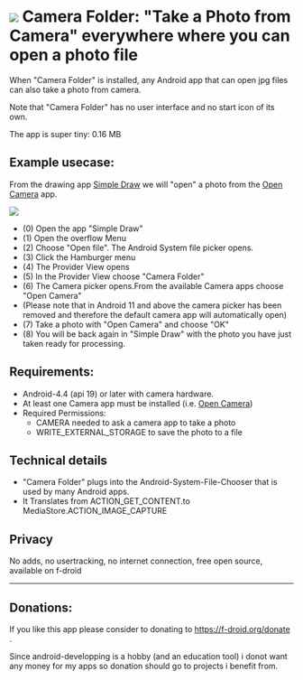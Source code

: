 # ![](https://github.com/k3b/CameraFolder/raw/master/app/src/main/res/drawable/camera_folder.png) Camera Folder: "Take a Photo from Camera" everywhere where you can open a photo file 

When "Camera Folder" is installed, any Android app that can open jpg files can also take a photo from camera.

Note that "Camera Folder" has no user interface and no start icon of its own.

The app is super tiny: 0.16 MB

## Example usecase:

From the drawing app [Simple Draw](https://github.com/SimpleMobileTools/Simple-Draw) we will "open" a photo from the [Open Camera](https://f-droid.org/en/packages/net.sourceforge.opencamera) app.

![](hhttps://github.com/cosify/CameraFolder/tree/master/fastlane/metadata/android/en-US/images/phoneScreenshots/Workflow-2.png)

* (0) Open the app "Simple Draw"
* (1) Open the overflow Menu
* (2) Choose "Open file". The Android System file picker opens.
* (3) Click the Hamburger menu
* (4) The Provider View opens
* (5) In the Provider View choose "Camera Folder"
* (6) The Camera picker opens.From the available Camera apps choose "Open Camera" 
* (Please note that in Android 11 and above the camera picker has been removed and therefore the default camera app will automatically open)
* (7) Take a photo with "Open Camera" and choose "OK" 
* (8) You will be back again in "Simple Draw" with the photo you have just taken ready for processing.    

## Requirements:

* Android-4.4 (api 19) or later with camera hardware.
* At least one Camera app must be installed (i.e. [Open Camera](https://f-droid.org/en/packages/net.sourceforge.opencamera))
* Required Permissions:  
  * CAMERA needed to ask a camera app to take a photo
  * WRITE_EXTERNAL_STORAGE to save the photo to a file

## Technical details

* "Camera Folder" plugs into the Android-System-File-Chooser that is used by many Android apps.
* It Translates from ACTION_GET_CONTENT.to MediaStore.ACTION_IMAGE_CAPTURE
 
## Privacy

No adds, no usertracking, no internet connection, free open source, available on f-droid


-----

## Donations: 

If you like this app please consider to donating to https://f-droid.org/donate .

Since android-developping is a hobby (and an education tool) i donot want any 
money for my apps so donation should go to projects i benefit from.

